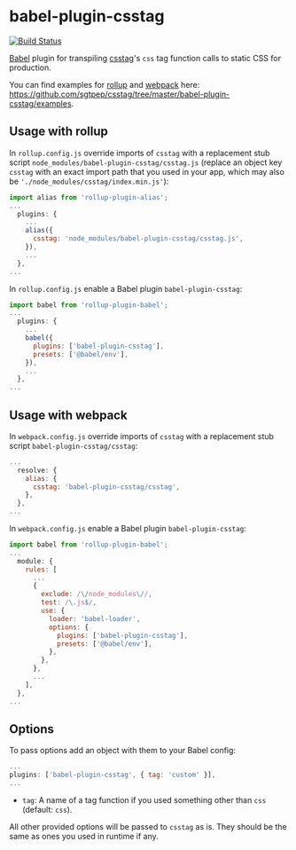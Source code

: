# babel-plugin-csstag

[![Build Status](https://travis-ci.org/sgtpep/csstag.svg?branch=master)](https://travis-ci.org/sgtpep/csstag)

[Babel](https://babeljs.io/) plugin for transpiling [csstag](https://github.com/sgtpep/csstag)'s `css` tag function calls to static CSS for production.

You can find examples for [rollup](https://rollupjs.org/) and [webpack](https://webpack.js.org/) here: https://github.com/sgtpep/csstag/tree/master/babel-plugin-csstag/examples.

## Usage with rollup

In `rollup.config.js` override imports of `csstag` with a replacement stub script `node_modules/babel-plugin-csstag/csstag.js` (replace an object key `csstag` with an exact import path that you used in your app, which may also be `'./node_modules/csstag/index.min.js'`):

```javascript
import alias from 'rollup-plugin-alias';
...
  plugins: {
    ...
    alias({
      csstag: 'node_modules/babel-plugin-csstag/csstag.js',
    }),
    ...
  },
...
```

In `rollup.config.js` enable a Babel plugin `babel-plugin-csstag`:

```javascript
import babel from 'rollup-plugin-babel';
...
  plugins: {
    ...
    babel({
      plugins: ['babel-plugin-csstag'],
      presets: ['@babel/env'],
    }),
    ...
  },
...
```

## Usage with webpack

In `webpack.config.js` override imports of `csstag` with a replacement stub script `babel-plugin-csstag/csstag`:

```javascript
...
  resolve: {
    alias: {
      csstag: 'babel-plugin-csstag/csstag',
    },
  },
...
```

In `webpack.config.js` enable a Babel plugin `babel-plugin-csstag`:

```javascript
import babel from 'rollup-plugin-babel';
...
  module: {
    rules: [
      ...
      {
        exclude: /\/node_modules\//,
        test: /\.js$/,
        use: {
          loader: 'babel-loader',
          options: {
            plugins: ['babel-plugin-csstag'],
            presets: ['@babel/env'],
          },
        },
      },
      ...
    ],
  },
...
```

## Options

To pass options add an object with them to your Babel config:

```javascript
...
plugins: ['babel-plugin-csstag', { tag: 'custom' }],
...
```

- `tag`: A name of a tag function if you used something other than `css` (default: `css`).

All other provided options will be passed to `csstag` as is. They should be the same as ones you used in runtime if any.
